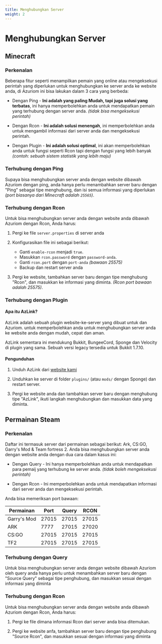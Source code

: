 ```yaml
---
title: Menghubungkan Server
weight: 2
---
```


# Menghubungkan Server

## Minecraft

### Perkenalan

Beberapa fitur seperti menampilkan pemain yang online atau
mengeksekusi perintah yang diperlukan untuk menghubungkan ke server anda ke website
anda, di Azuriom ini bisa lakukan dalam 3 cara yang berbeda:

* Dengan Ping - **Ini adalah yang paling Mudah, tapi juga solusi yang terbatas**, ini hanya memperbolehkan anda untuk mendapatkan 
pemain yang terhubung dengan server anda. _(tidak bisa mengeksekusi perintah)_

* Dengan Rcon - **Ini adalah solusi menengah**, ini memperbolehkan anda untuk mengambil informasi 
dari server anda dan mengeksekusi perintah.

* Dengan Plugin - **Ini adalah solusi optimal**, ini akan memperbolehkan anda untuk fungsi seperti Rcon
tapi dengan fungsi yang lebih banyak _(contoh: sebuah sistem statistik yang lebih maju)_

### Terhubung dengan Ping

Supaya bisa menghubungkan server anda dengan website dibawah Azuriom dengan ping, 
anda hanya perlu menambahkan server baru dengan "Ping" sebagai tipe menghubung,
dan isi semua informasi yang diperlukan _(port biasanya dari Minecraft adalah `25565`)_.

### Terhubung dengan Rcon

Untuk bisa menghubungkan server anda dengan website anda dibawah Azuriom dengan Rcon, 
Anda harus:

1. Pergi ke file `server.properties` di server anda

1. Konfigurasikan file ini sebagai berikut:
    * Ganti `enable-rcon` menjadi `true`.
    * Masukkan `rcon.password` dengan `password-anda`.
    * Ganti `rcon.port` dengan `port-anda` _(bawaan 25575)_
    * Backup dan restart server anda
   
1. Pergi ke website, tambahkan server baru dengan tipe menghubung "Rcon",
dan masukkan ke informasi yang diminta. _(Rcon port bawaan adalah 25575)_.

### Terhubung dengan Plugin

#### Apa itu AzLink?

AzLink adalah sebuah plugin website-ke-server yang dibuat untuk dan Azuriom. 
untuk memperbolehkan anda untuk menghubungkan server anda ke website anda dengan mudah, cepat dan aman.

AzLink sementara ini mendukung Bukkit, BungeeCord, Sponge dan Velocity di plugin yang sama.
Sebuah versi legacy tersedia untuk Bukkit 1.7.10.

#### Pengunduhan

1. Unduh AzLink dari [website kami](https://azuriom.com/azlink)

1. Unduhkan ke server di folder `plugins/` (atau `mods/` dengan Sponge)
dan restart server.

1. Pergi ke website anda dan tambahkan server baru dengan menghubung tipe "AzLink", 
ikuti langkah menghubungkan dan masukkan data yang diminta.

## Permainan Steam

### Perkenalan

Daftar ini termasuk server dari permainan sebagai berikut: Ark, CS:GO, Garry's Mod & Team fortress 2.
Anda bisa menghubungkan server anda dengan website anda dengan dua cara dalam kasus ini: 

* Dengan Query - Ini hanya memperbolehkan anda untuk mendapatkan
para pemaij yang terhubung ke server anda. _(tidak boleh mengeksekusi perintah)_

* Dengan Rcon - Ini memperbolehkan anda untuk mendapatkan informasi
dari server anda dan mengeksekusi perintah.

Anda bisa memeriksan port bawaan:

|    Permainan     | Port  | Query | RCON  |
| ----------- | ----- | ----- | ----- |
| Garry's Mod | 27015 | 27015 | 27015 |
|     ARK     | 7777  | 27015 | 27020 |
|   CS:GO     | 27015 | 27015 | 27015 |
|    TF2      | 27015 | 27015 | 27015 |

### Terhubung dengan Query

Untuk bisa menghubungkan server anda dengan website dibawah Azuriom oleh query
anda hanya perlu untuk menambahkan server baru dengan "Source Query" sebagai tipe penghubung, 
dan masukkan sesuai dengan informasi yang diminta

### Terhubung dengan Rcon

Untuk bisa menghubungkan server anda dengan website anda dibawah Azuriom dengan Rcon,
Anda harus:

1. Pergi ke file dimana informasi Rcon dari server anda bisa ditemukan.
   
1. Pergi ke website anfa, tambahkan server baru dengan tipe penghubung "Source Rcon", 
dan masukkan sesuai dengan informasi yang diminta
